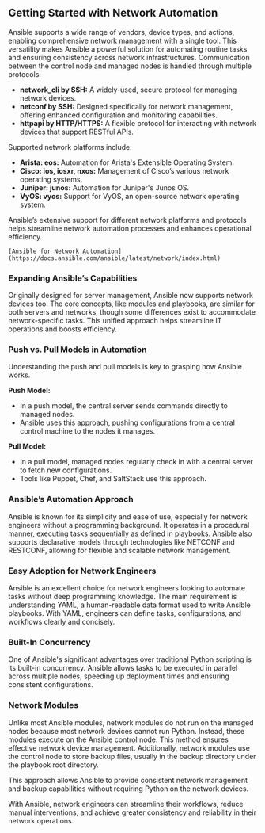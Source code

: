 ## Getting Started with Network Automation

Ansible supports a wide range of vendors, device types, and actions, enabling comprehensive network management with a single tool. This versatility makes Ansible a powerful solution for automating routine tasks and ensuring consistency across network infrastructures. Communication between the control node and managed nodes is handled through multiple protocols:

- **network_cli by SSH:** A widely-used, secure protocol for managing network devices.
- **netconf by SSH:** Designed specifically for network management, offering enhanced configuration and monitoring capabilities.
- **httpapi by HTTP/HTTPS:** A flexible protocol for interacting with network devices that support RESTful APIs.

Supported network platforms include:

- **Arista: eos:** Automation for Arista's Extensible Operating System.
- **Cisco: ios, iosxr, nxos:** Management of Cisco’s various network operating systems.
- **Juniper: junos:** Automation for Juniper's Junos OS.
- **VyOS: vyos:** Support for VyOS, an open-source network operating system.

Ansible’s extensive support for different network platforms and protocols helps streamline network automation processes and enhances operational efficiency.

```{seealso}
[Ansible for Network Automation](https://docs.ansible.com/ansible/latest/network/index.html)
```


### Expanding Ansible’s Capabilities

Originally designed for server management, Ansible now supports network devices too. The core concepts, like modules and playbooks, are similar for both servers and networks, though some differences exist to accommodate network-specific tasks. This unified approach helps streamline IT operations and boosts efficiency.

### Push vs. Pull Models in Automation

Understanding the push and pull models is key to grasping how Ansible works.

**Push Model:**

- In a push model, the central server sends commands directly to managed nodes.
- Ansible uses this approach, pushing configurations from a central control machine to the nodes it manages.

**Pull Model:**

- In a pull model, managed nodes regularly check in with a central server to fetch new configurations.
- Tools like Puppet, Chef, and SaltStack use this approach.

### Ansible’s Automation Approach

Ansible is known for its simplicity and ease of use, especially for network engineers without a programming background. It operates in a procedural manner, executing tasks sequentially as defined in playbooks. Ansible also supports declarative models through technologies like NETCONF and RESTCONF, allowing for flexible and scalable network management.

### Easy Adoption for Network Engineers

Ansible is an excellent choice for network engineers looking to automate tasks without deep programming knowledge. The main requirement is understanding YAML, a human-readable data format used to write Ansible playbooks. With YAML, engineers can define tasks, configurations, and workflows clearly and concisely.

### Built-In Concurrency

One of Ansible's significant advantages over traditional Python scripting is its built-in concurrency. Ansible allows tasks to be executed in parallel across multiple nodes, speeding up deployment times and ensuring consistent configurations.

### Network Modules

Unlike most Ansible modules, network modules do not run on the managed nodes because most network devices cannot run Python. Instead, these modules execute on the Ansible control node. This method ensures effective network device management. Additionally, network modules use the control node to store backup files, usually in the backup directory under the playbook root directory.

This approach allows Ansible to provide consistent network management and backup capabilities without requiring Python on the network devices.

With Ansible, network engineers can streamline their workflows, reduce manual interventions, and achieve greater consistency and reliability in their network operations.
